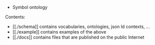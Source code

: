 * Symbol ontology

Contents:
 - [[./schema]] contains vocabularies, ontologies, json ld contexts, ...
 - [[./example]] contains examples of the above
 - [[./docs]] contains files that are published on the public Internet

